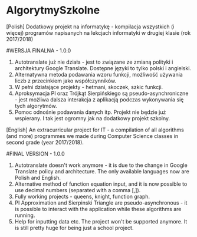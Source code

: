 # AlgorytmySzkolne
[Polish] Dodatkowy projekt na informatykę - kompilacja wszystkich (i więcej) programów napisanych na lekcjach informatyki w drugiej klasie (rok 2017/2018)

#WERSJA FINALNA - 1.0.0
1. Autotranslate już nie działa - jest to związane ze zmianą polityki i architektury Google Translate. Dostępne języki to tylko polski i angielski.
2. Alternatywna metoda podawania wzoru funkcji, możliwość używania liczb z przecinkiem jako współczynników.
3. W pełni działające projekty - hetmani, skoczek, szkic funkcji. 
4. Aproksymacja PI oraz Trójkąt Sierpińskiego są pseudo-asynchroniczne - jest możliwa dalsza interakcja z aplikacją podczas wykonywania się tych algorytmów.
5. Pomoc odnośnie podawania danych itp.
Projekt nie będzie już wspierany. I tak jest ogromny jak na dodatkowy projekt szkolny.

[English] An extracurricular project for IT - a compilation of all algorithms (and more) programmes we made during Computer Science classes in second grade (year 2017/2018).

#FINAL VERSION - 1.0.0
1. Autotranslate doesn't work anymore - it is due to the change in Google Translate policy and architecture. The only available languages now are Polish and English.
2. Alternative method of function equation input, and it is now possible to use decimal numbers (separated with a comma [,]).
3. Fully working projects - queens, knight, function graph.
4. PI Approximation and Sierpinski Triangle are pseudo-asynchronous - it is possible to interact with the application while these algorithms are running.
5. Help for inputting data etc.
The project won't be supported anymore. It is still pretty huge for being just a school project.
